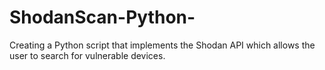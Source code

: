 # ShodanScan-Python-
Creating a Python script that implements the Shodan API which allows the user to search for vulnerable devices. 
